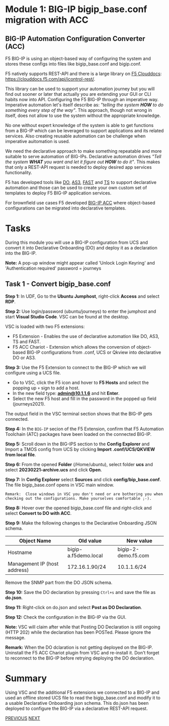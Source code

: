 # Module 1: BIG-IP bigip_base.conf migration with ACC

## BIG-IP Automation Configuration Converter (ACC)

F5 BIG-IP is using an object-based way of configuring the system and stores these configs into files like bigip_base.conf and bigip.conf.

F5 natively supports REST-API and there is a large library on [F5 Clouddocs](https://clouddocs.f5.com/): https://clouddocs.f5.com/api/icontrol-rest/.

This library can be used to support your automation journey but you will find out sooner or later that actually you are extending your GUI or CLI habits now into API. Configuring the F5 BIG-IP through an imperative way. Imperative automation let's itself describe as: *"telling the system **HOW** to do something every step of the way"*. This approach, though not wrong in itself, does not allow to use the system without the appropriate knowledge.

No one without expert knowledge of the system is able to get functions from a BIG-IP which can be leveraged to support applications and its related services. Also creating reusable automation can be challenge when imperative auitomation is used.

We need the declarative approach to make something repeatable and more suitable to serve automation of BIG-IPs. Declarative automation drives *"Tell the system **WHAT** you want and let it figure out **HOW** to do it"*. This makes that only a REST-API request is needed to deploy desired app services functionality.

F5 has developed tools like [DO](https://clouddocs.f5.com/products/extensions/f5-declarative-onboarding/latest/), [AS3](https://clouddocs.f5.com/products/extensions/f5-declarative-onboarding/latest/), [FAST](https://clouddocs.f5.com/products/extensions/f5-appsvcs-templates/latest/) and [TS](https://clouddocs.f5.com/products/extensions/f5-telemetry-streaming/latest/) to support declarative automation and those can be used to create your own custom set of templates to deploy F5 BIG-IP application services.

For brownfield use cases F5 developed [BIG-IP ACC](https://clouddocs.f5.com/products/extensions/f5-automation-config-converter/latest/) where object-based configurations can be migrated into declarative templates.

# Tasks
During this module you will use a BIG-IP configuration from UCS and convert it into Declarative Onboarding (DO) and deploy it as a declaration into the BIG-IP.

**Note:** A pop-up window might appear called 'Unlock Login Keyring' and 'Authentication required' password = journeys


## Task 1 - Convert bigip_base.conf

**Step 1:** In UDF, Go to the **Ubuntu Jumphost**, right-click **Access** and select **RDP**.

**Step 2:** Use login/password (ubuntu/journeys) to enter the jumphost and start **Visual Studio Code**. VSC can be found at the desktop.

VSC is loaded with two F5 extensions:
* F5 Extension - Enables the use of declarative automation like DO, AS3, TS and FAST.
* F5 ACC Chariot - Extension which allows the conversion of  object-based BIG-IP configurations from .conf, UCS or Qkview into declarative DO or AS3.

**Step 3:** Use the F5 Extension to connect to the BIG-IP which we will configure using a UCS file. 

* Go to VSC, click the F5 icon and hover to **F5 Hosts** and select the popping up `+` sign to add a host.
* In the new field type: **admin@10.1.1.6** and hit **Enter**.
* Select the new F5 host and fill in the password in the popped up field (journeys2021).

The output field in the VSC terminal section shows that the BIG-IP gets connected.

**Step 4:** In the `BIG-IP` secion of the F5 Extension, confirm that F5 Automation Toolchain (ATC) packages have been loaded on the connected BIG-IP.


**Step 5:** Scroll down in the BIG-IPS section to the **Config Explorer** and Import a TMOS config from UCS by clicking **Import .conf/UCS/QKVIEW from local file**.

**Step 6:** From the opened **Folder** (/Home/ubuntu), select folder **ucs** and select **20230221-archive.ucs** and click **Open**.

**Step 7:** In **Config Explorer** select **Sources** and click **config/bip_base.conf**. The file bigip_base.conf opens in VSC main window.

```
Remark:  Close windows in VSC you don't need or are bothering you when checking out the configurations. Make yourselves comfortable ;-).
```

**Step 8:** Hover over the opened bigip_base.conf file and right-click and select **Convert to DO with ACC**.

**Step 9:** Make the following changes to the Declarative Onboarding JSON schema.

|Object Name|Old value|New value|
|---------|---------|---------|
|Hostname |bigip-a.f5demo.local |bigip-2-demo.f5.com|
|Management IP (host address)| 172.16.1.90/24 | 10.1.1.6/24 |

Remove the SNMP part from the DO JSON schema.

**Step 10:** Save the DO declaration by pressing `Ctrl+s` and save the file as **do.json**.

**Step 11:** Right-click on do.json and select **Post as DO Declaration**. 

**Step 12:** Check the configuration in the BIG-IP via the GUI.

**Note:** VSC will claim after while that Posting DO Declaration is still ongoing (HTTP 202) while the declaration has been POSTed. Please ignore the message.

**Remark:** When the DO dclaration is not getting deployed on the BIG-IP. Uninstall the F5 ACC Chariot plugin from VSC and re-install it. Don't forget to reconnect to the BIG-IP before retrying deploying the DO declaration.

# Summary
Using VSC and the additional F5 extensions we connected to a BIG-IP and used an offline stored UCS file to read the bigip_base.conf and modify it to a usable Declarative Onboarding json schema. This do.json has been deployed to configure the BIG-IP via a declarative REST-API request.

[PREVIOUS](../README.md) [NEXT](../docs/module_2.md)